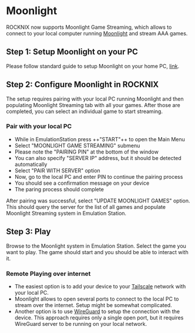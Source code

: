 # Moonlight

ROCKNIX now supports Moonlight Game Streaming, which allows to connect to your local computer running [Moonlight](https://moonlight-stream.org/) and stream AAA games.

## Step 1: Setup Moonlight on your PC
Please follow standard guide to setup Moonlight on your home PC, [link](https://github.com/moonlight-stream/moonlight-docs/wiki/Setup-Guide).

## Step 2: Configure Moonlight in ROCKNIX
The setup requires pairing with your local PC running Moonlight and then populating Moonlight Streaming tab with all your games. After those are completed, you can select an individual game to start streaming.

### Pair with your local PC
* While in EmulationStation press ++"START"++ to open the Main Menu
* Select "MOONLIGHT GAME STREAMING" submenu
* Please note the "PAIRING PIN" at the bottom of the window
* You can also specify "SERVER IP" address, but it should be detected automatically
* Select "PAIR WITH SERVER" option
* Now, go to the local PC and enter PIN to continue the pairing process
* You should see a confirmation message on your device
* The paring process should complete

After pairing was successful, select "UPDATE MOONLIGHT GAMES" option. This should query the server for the list of all games and populate Moonlight Streaming system in Emulation Station.

## Step 3: Play
Browse to the Moonlight system in Emulation Station. Select the game you want to play. The game should start and you should be able to interact with it.

### Remote Playing over internet
* The easiest option is to add your device to your [Tailscale](../../configure/vpn/#tailscale) network with your local PC.
* Moonlight allows to open several ports to connect to the local PC to stream over the internet. Setup might be somewhat complicated.
* Another option is to use [WireGuard](../../configure/vpn/#wireguard) to setup the connection with the device. This approach requires only a single open port, but it requires WireGuard server to be running on your local network.
